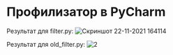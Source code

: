 # Профилизатор в PyCharm
Результат для filter.py:
![Скриншот 22-11-2021 164114](https://user-images.githubusercontent.com/93836720/142859146-f8c00ae1-ee57-4174-bc8c-761f71b8b9ad.jpg)

Результат для old_filter.py:
![2](https://user-images.githubusercontent.com/93836720/142859355-cea55e9b-ba28-48a7-a3e3-38abe4ab6fe8.jpg)
